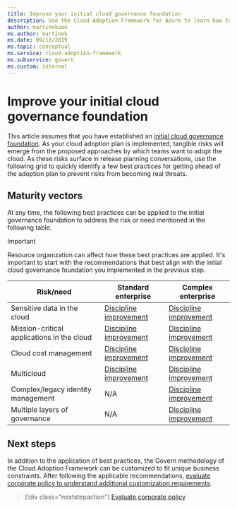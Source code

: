 ```yaml
---
title: Improve your initial cloud governance foundation
description: Use the Cloud Adoption Framework for Azure to learn how to incrementally improve your initial cloud governance foundation.
author: martinekuan
ms.author: martinek
ms.date: 09/13/2019
ms.topic: conceptual
ms.service: cloud-adoption-framework
ms.subservice: govern
ms.custom: internal
---
```


# Improve your initial cloud governance foundation

This article assumes that you have established an [initial cloud governance foundation](./initial-foundation.md). As your cloud adoption plan is implemented, tangible risks will emerge from the proposed approaches by which teams want to adopt the cloud. As these risks surface in release planning conversations, use the following grid to quickly identify a few best practices for getting ahead of the adoption plan to prevent risks from becoming real threats.

## Maturity vectors

At any time, the following best practices can be applied to the initial governance foundation to address the risk or need mentioned in the following table.

> [!IMPORTANT]
> Resource organization can affect how these best practices are applied. It's important to start with the recommendations that best align with the initial cloud governance foundation you implemented in the previous step.

| Risk/need | Standard enterprise | Complex enterprise |
|---|---|---|
| Sensitive data in the cloud | [Discipline improvement](./guides/standard/security-baseline-improvement.md) | [Discipline improvement](./guides/complex/security-baseline-improvement.md) |
| Mission-critical applications in the cloud | [Discipline improvement](./guides/standard/resource-consistency-improvement.md) | [Discipline improvement](./guides/complex/resource-consistency-improvement.md) |
| Cloud cost management | [Discipline improvement](./guides/standard/cost-management-improvement.md) | [Discipline improvement](./guides/complex/cost-management-improvement.md) |
| Multicloud | [Discipline improvement](./guides/standard/multicloud-improvement.md) | [Discipline improvement](./guides/complex/multicloud-improvement.md) |
| Complex/legacy identity management | N/A | [Discipline improvement](./guides/complex/identity-baseline-improvement.md) |
| Multiple layers of governance | N/A | [Discipline improvement](./guides/complex/multiple-layers-of-governance.md) |

## Next steps

In addition to the application of best practices, the Govern methodology of the Cloud Adoption Framework can be customized to fit unique business constraints. After following the applicable recommendations, [evaluate corporate policy to understand additional customization requirements](./corporate-policy.md).

> [!div class="nextstepaction"]
> [Evaluate corporate policy](./corporate-policy.md)
